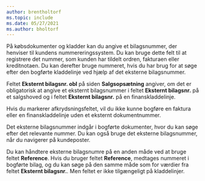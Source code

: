 ```yaml
---
author: brentholtorf
ms.topic: include
ms.date: 05/27/2021
ms.author: bholtorf
---
```


På købsdokumenter og kladder kan du angive et bilagsnummer, der henviser til kundens nummereringssystem. <!--You can enter a maximum of ten characters, both numbers and letters.--> Du kan bruge dette felt til at registrere det nummer, som kunden har tildelt ordren, fakturaen eller kreditnotaen. Du kan derefter bruge nummeret, hvis du har brug for at søge efter den bogførte kladdelinje ved hjælp af det eksterne bilagsnummer.  

Feltet **Eksternt bilagsnr. obl** på siden **Salgsopsætning** angiver, om det er obligatorisk at angive et eksternt bilagsnummer i feltet **Eksternt bilagsnr.** på et salgshoved og i feltet **Eksternt bilagsnr.** på en finanskladdelinje.

Hvis du markerer afkrydsningsfeltet, vil du ikke kunne bogføre en faktura eller en finanskladdelinje uden et eksternt dokumentnummer.

Det eksterne bilagsnummer indgår i bogførte dokumenter, hvor du kan søge efter det relevante nummer. Du kan også bruge det eksterne bilagsnummer, når du navigerer på kundeposter.

Du kan håndtere eksterne bilagsnumre på en anden måde ved at bruge feltet **Reference**. Hvis du bruger feltet **Reference**, medtages nummeret i bogførte bilag, og du kan søge på den samme måde som for værdier fra feltet **Eksternt bilagsnr.**. Men feltet er ikke tilgængeligt på kladdelinjer.
